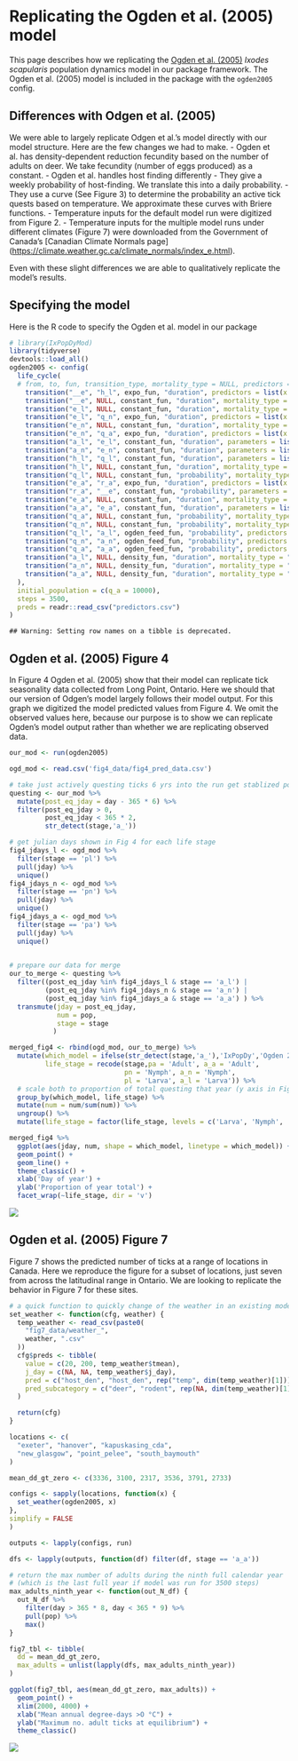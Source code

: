 Replicating the Ogden et al. (2005) model
================

This page describes how we replicating the [Ogden et
al. (2005)](https://doi.org/10.1016/j.ijpara.2004.12.013) *Ixodes
scapularis* population dynamics model in our package framework. The
Ogden et al. (2005) model is included in the package with the
`ogden2005` config.

## Differences with Odgen et al. (2005)

We were able to largely replicate Odgen et al.’s model directly with our
model structure. Here are the few changes we had to make. - Ogden et
al. has density-dependent reduction fecundity based on the number of
adults on deer. We take fecundity (number of eggs produced) as a
constant. - Ogden et al. handles host finding differently - They give a
weekly probability of host-finding. We translate this into a daily
probability. - They use a curve (See Figure 3) to determine the
probability an active tick quests based on temperature. We approximate
these curves with Briere functions. - Temperature inputs for the default
model run were digitized from Figure 2. - Temperature inputs for the
multiple model runs under different climates (Figure 7) were downloaded
from the Government of Canada’s \[Canadian Climate Normals page\]
(<https://climate.weather.gc.ca/climate_normals/index_e.html>).

Even with these slight differences we are able to qualitatively
replicate the model’s results.

## Specifying the model

Here is the R code to specify the Ogden et al. model in our package

``` r
# library(IxPopDyMod)
library(tidyverse)
devtools::load_all()
ogden2005 <- config(
  life_cycle(
  # from, to, fun, transition_type, mortality_type = NULL, predictors = NULL, parameters = list()
    transition("__e", "h_l", expo_fun, "duration", predictors = list(x = predictor_spec("temp", FALSE)), parameters = list(a = 2.92e-05, b = 2.27)),
    transition("__e", NULL, constant_fun, "duration", mortality_type = "per_day", parameters = list(a = 0.002)),
    transition("e_l", NULL, constant_fun, "duration", mortality_type = "per_day", parameters = list(a = 0.003)),
    transition("e_l", "q_n", expo_fun, "duration", predictors = list(x = predictor_spec("temp", FALSE)), parameters = list(a = 9.883278e-06, b = 2.55)),
    transition("e_n", NULL, constant_fun, "duration", mortality_type = "per_day", parameters = list(a = 0.002)),
    transition("e_n", "q_a", expo_fun, "duration", predictors = list(x = predictor_spec("temp", FALSE)), parameters = list(a = 0.0006265664, b = 1.21)),
    transition("a_l", "e_l", constant_fun, "duration", parameters = list(a = 0.5)),
    transition("a_n", "e_n", constant_fun, "duration", parameters = list(a = 0.25)),
    transition("h_l", "q_l", constant_fun, "duration", parameters = list(a = 0.0476)),
    transition("h_l", NULL, constant_fun, "duration", mortality_type = "per_day", parameters = list(a = 0.006)),
    transition("q_l", NULL, constant_fun, "probability", mortality_type = "per_day", parameters = list(a = 0.006)),
    transition("e_a", "r_a", expo_fun, "duration", predictors = list(x = predictor_spec("temp", FALSE)), parameters = list(a = 0.0007692308, b = 1.42)),
    transition("r_a", "__e", constant_fun, "probability", parameters = list(a = 3000)),
    transition("e_a", NULL, constant_fun, "duration", mortality_type = "per_day", parameters = list(a = 1e-04)),
    transition("a_a", "e_a", constant_fun, "duration", parameters = list(a = 0.111)),
    transition("q_a", NULL, constant_fun, "probability", mortality_type = "per_day", parameters = list(a = 0.006)),
    transition("q_n", NULL, constant_fun, "probability", mortality_type = "per_day", parameters = list(a = 0.006)),
    transition("q_l", "a_l", ogden_feed_fun, "probability", predictors = list(x = predictor_spec("temp")), parameters = list(a = 0.0207, q = 7e-04, tmax = 35, tmin = 10)),
    transition("q_n", "a_n", ogden_feed_fun, "probability", predictors = list(x = predictor_spec("temp")), parameters = list(a = 0.0207, q = 7e-04, tmax = 35, tmin = 10)),
    transition("q_a", "a_a", ogden_feed_fun, "probability", predictors = list(x = predictor_spec("temp")), parameters = list(a = 0.0459, q = 0.0088, tmax = 16, tmin = 3)),
    transition("a_l", NULL, density_fun, "duration", mortality_type = "throughout_transition", predictors = list(x = predictor_spec("host_den"), y = predictor_spec("[af]..")), parameters = list(a = 0.65, b = 0.049, c = 1.01, pref = c(deer = 0, mouse = 1))),
    transition("a_n", NULL, density_fun, "duration", mortality_type = "throughout_transition", predictors = list(x = predictor_spec("host_den"), y = predictor_spec("[af]..")), parameters = list(a = 0.55, b = 0.049, c = 1.01, pref = c(deer = 0, mouse = 1))),
    transition("a_a", NULL, density_fun, "duration", mortality_type = "throughout_transition", predictors = list(x = predictor_spec("host_den"), y = predictor_spec("[af]..")), parameters = list(a = 0.5, b = 0.049, c = 1.01, pref = c(deer = 1, mouse = 0)))
  ),
  initial_population = c(q_a = 10000),
  steps = 3500,
  preds = readr::read_csv("predictors.csv")
)
```

    ## Warning: Setting row names on a tibble is deprecated.

## Ogden et al. (2005) Figure 4

In Figure 4 Ogden et al. (2005) show that their model can replicate tick
seasonality data collected from Long Point, Ontario. Here we should that
our version of Odgen’s model largely follows their model output. For
this graph we digitized the model predicted values from Figure 4. We
omit the observed values here, because our purpose is to show we can
replicate Ogden’s model output rather than whether we are replicating
observed data.

``` r
our_mod <- run(ogden2005)
```

``` r
ogd_mod <- read.csv('fig4_data/fig4_pred_data.csv')

# take just actively questing ticks 6 yrs into the run get stablized population
questing <- our_mod %>%
  mutate(post_eq_jday = day - 365 * 6) %>%
  filter(post_eq_jday > 0,
         post_eq_jday < 365 * 2,
         str_detect(stage,'a_'))

# get julian days shown in Fig 4 for each life stage
fig4_jdays_l <- ogd_mod %>%
  filter(stage == 'pl') %>%
  pull(jday) %>%
  unique()
fig4_jdays_n <- ogd_mod %>%
  filter(stage == 'pn') %>%
  pull(jday) %>%
  unique()
fig4_jdays_a <- ogd_mod %>%
  filter(stage == 'pa') %>%
  pull(jday) %>%
  unique()  
  

# prepare our data for merge
our_to_merge <- questing %>%
  filter((post_eq_jday %in% fig4_jdays_l & stage == 'a_l') |
         (post_eq_jday %in% fig4_jdays_n & stage == 'a_n') |
         (post_eq_jday %in% fig4_jdays_a & stage == 'a_a') ) %>%
  transmute(jday = post_eq_jday,
            num = pop, 
            stage = stage
           )

merged_fig4 <- rbind(ogd_mod, our_to_merge) %>%
  mutate(which_model = ifelse(str_detect(stage,'a_'),'IxPopDy','Ogden 2005'),
         life_stage = recode(stage,pa = 'Adult', a_a = 'Adult', 
                             pn = 'Nymph', a_n = 'Nymph',
                             pl = 'Larva', a_l = 'Larva')) %>%
  # scale both to proportion of total questing that year (y axis in Figure 4)
  group_by(which_model, life_stage) %>%
  mutate(num = num/sum(num)) %>%
  ungroup() %>%
  mutate(life_stage = factor(life_stage, levels = c('Larva', 'Nymph', 'Adult')))

merged_fig4 %>%
  ggplot(aes(jday, num, shape = which_model, linetype = which_model)) +
  geom_point() +
  geom_line() +
  theme_classic() +
  xlab('Day of year') +
  ylab('Proportion of year total') +
  facet_wrap(~life_stage, dir = 'v')
```

![](README_files/figure-gfm/unnamed-chunk-3-1.png)<!-- -->

## Ogden et al. (2005) Figure 7

Figure 7 shows the predicted number of ticks at a range of locations in
Canada. Here we reproduce the figure for a subset of locations, just
seven from across the latitudinal range in Ontario. We are looking to
replicate the behavior in Figure 7 for these sites.

``` r
# a quick function to quickly change of the weather in an existing model config
set_weather <- function(cfg, weather) {
  temp_weather <- read_csv(paste0(
    "fig7_data/weather_",
    weather, ".csv"
  ))
  cfg$preds <- tibble(
    value = c(20, 200, temp_weather$tmean),
    j_day = c(NA, NA, temp_weather$j_day),
    pred = c("host_den", "host_den", rep("temp", dim(temp_weather)[1])),
    pred_subcategory = c("deer", "rodent", rep(NA, dim(temp_weather)[1]))
  )

  return(cfg)
}

locations <- c(
  "exeter", "hanover", "kapuskasing_cda",
  "new_glasgow", "point_pelee", "south_baymouth"
)

mean_dd_gt_zero <- c(3336, 3100, 2317, 3536, 3791, 2733)

configs <- sapply(locations, function(x) {
  set_weather(ogden2005, x)
},
simplify = FALSE
)

outputs <- lapply(configs, run)
```

``` r
dfs <- lapply(outputs, function(df) filter(df, stage == 'a_a'))

# return the max number of adults during the ninth full calendar year
# (which is the last full year if model was run for 3500 steps)
max_adults_ninth_year <- function(out_N_df) {
  out_N_df %>%
    filter(day > 365 * 8, day < 365 * 9) %>%
    pull(pop) %>%
    max()
}

fig7_tbl <- tibble(
  dd = mean_dd_gt_zero,
  max_adults = unlist(lapply(dfs, max_adults_ninth_year))
)

ggplot(fig7_tbl, aes(mean_dd_gt_zero, max_adults)) +
  geom_point() +
  xlim(2000, 4000) +
  xlab("Mean annual degree-days >O °C") +
  ylab("Maximum no. adult ticks at equilibrium") +
  theme_classic()
```

![](README_files/figure-gfm/unnamed-chunk-5-1.png)<!-- -->
